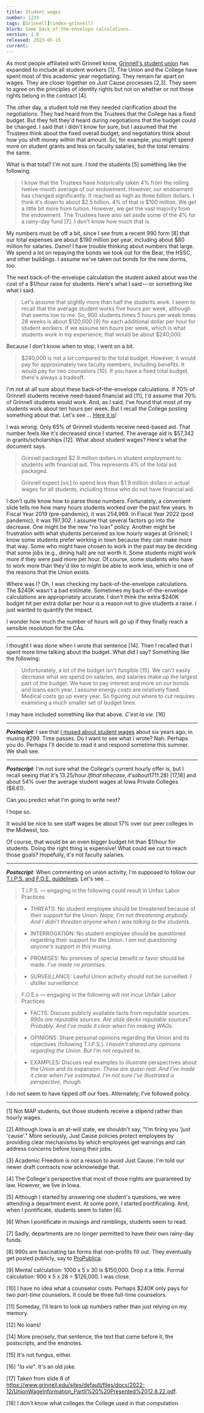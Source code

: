 ```yaml
---
title: Student wages
number: 1235
tags: [Grinnell](index-grinnell)
blurb: Some back-of-the-envelope calculations.
version: 1.0
released: 2023-05-15
current: 
---
```

As most people affiliated with Grinnell know, [Grinnell's student union](https://www.ugsdw.org) has expanded to include all student workers [1].  The Union and the College have spent most of this academic year negotiating.  They remain far apart on wages.  They are closer together on Just Cause processes [2,3].  They seem to agree on the principles of identity rights but not on whether or not those rights belong in the contract [4].

The other day, a student told me they needed clarification about the negotiations.  They had heard from the Trustees that the College has a fixed budget.  But they felt they'd heard during negotiations that the budget could be changed.  I said that I didn't know for sure, but I assumed that the Trustees think about the fixed overall budget, and negotiators think about how you shift money within that amount. So, for example, you might spend more on student grants and less on faculty salaries, but the total remains the same.

What is that total?  I'm not sure.  I told the students [5] something like the following.  

> I know that the Trustees have historically taken 4% from the rolling twelve-month average of our endowment.  However, our endowment has changed significantly.  It reached as high as three billion dollars.  I think it's down to about $2.5 billion.  4% of that is $100 million.  We get a little bit more from tuition.  However, we get the vast majority from the endowment.  The Trustees have also set aside some of the 4% for a rainy-day fund [7]. I don't know how much that is.  

My numbers must be off a bit, since I see from a recent 990 form [8] that our total expenses are about $190 million per year, including about $80 million for salaries.  Damn!  I have trouble thinking about numbers that large.  We spend a lot on repaying the bonds we took out for the Bear, the HSSC, and other buildings.  I assume we've taken out bonds for the new dorms, too.

The next back-of-the-envelope calculation the student asked about was the cost of a $1/hour raise for students.  Here's what I said---or something like what I said.

> Let's assume that slightly more than half the students work.  I seem to recall that the average student works five hours per week, although that seems low to me.  So, 900 students times 5 hours per week times 28 weeks is about $120,000 [9] for each additional dollar per hour for student workers.  If we assume ten hours per week, which is what students work in my experience, that would be about $240,000.

Because I don't know when to stop, I went on a bit.

> $240,000 is not a lot compared to the total budget.  However, it would pay for approximately two faculty members, including benefits.  It would pay for two counselors [10].  If you have a fixed total budget, there's always a tradeoff.

I'm not at all sure about these back-of-the-envelope calculations.  If 70% of Grinnell students receive need-based financial aid [11], I'd assume that 70% of Grinnell students would work.  And, as I said, I've found that most of my students work about ten hours per week.  But I recall the College posting something about that.  Let's see ... [Here it is](https://www.grinnell.edu/sites/default/files/docs/2022-12/UnionWageInformation_PartII%20%20Presented%2012.8.22.pdf)!

I was wrong.  Only 65% of Grinnell students receive need-based aid.  That number feels like it's decreased since I started.  The average aid is $57,342 in grants/scholarships [12].  What about student wages?  Here's what the document says.

> Grinnell packaged $2.9 million dollars in student employment to students with financial aid. This represents 4% of the total aid packaged.

> Grinnell expect [sic] to spend less than $1.9 million dollars in actual wages for all students, including those who do not have financial aid.

I don't quite know how to parse those numbers.  Fortunately, a convenient slide tells me how many hours students worked over the past few years.  In Fiscal Year 2019 (pre-pandemic), it was 254,969.  In Fiscal Year 2022 (post pandemic), it was 197,302.  I assume that several factors go into the decrease.  One might be the new "no loan" policy.  Another might be frustration with what students perceived as low hourly wages at Grinnell; I know some students prefer working in town because they can make more that way.  Some who might have chosen to work in the past may be deciding that some jobs (e.g., dining hall) are not worth it.  Some students might work more if they were paid more per hour.  Of course, some students who have to work more than they'd like to might be able to work less, which is one of the reasons that the Union exists.

Where was I?  Oh, I was checking my back-of-the-envelope calculations.  The $240K wasn't a bad estimate.  Sometimes my back-of-the-envelope calculations are appropriately accurate.  I don't think the extra $240K budget hit per extra dollar per hour is a reason not to give students a raise.  I just wanted to quantify the impact.

I wonder how much the number of hours will go up if they finally reach a sensible resolution for the CAs.

---

I thought I was done when I wrote that sentence [14].  Then I recalled that I spent more time talking about the budget.  What did I say?  Something like the following:

> Unfortunately, a lot of the budget isn't fungible [15].  We can't easily decrease what we spend on salaries, and salaries make up the largest part of the budget.  We have to pay interest and more on our bonds and loans each year.  I assume energy costs are relatively fixed.  Medical costs go up every year.  So figuring out where to cut requires examining a much smaller set of budget lines.

I may have included something like that above.  _C'est la vie._ [16]

---

**_Postscript_**: I see that [I mused about student wages](student-wages.md) about six years ago, in musing #299.  Time passes.  Do I want to see what I wrote?  Nah.  Perhaps you do.  Perhaps I'll decide to read it and respond sometime this summer.  We shall see.

---

**_Postscript_**: I'm not sure what the College's current hourly offer is, but I recall seeing that it's $13.25/hour.  If that's the case, it's about 17% over our peer colleges in the Midwest ($11.28) [17,18] and about 54% over the average student wages at Iowa Private Colleges ($8.61).

Can you predict what I'm going to write next?

I hope so.

It would be nice to see staff wages be about 17% over our peer colleges in the Midwest, too.  

Of course, that would be an even bigger budget hit than $1/hour for students.  Doing the right thing is expensive!  What could we cut to reach those goals?  Hopefully, it's not faculty salaries.

---

**_Postscript_**: When commenting on union activity, I'm supposed to follow our [T.I.P.S. and F.O.E. guidelines](https://www.grinnell.edu/about/leadership/offices-services/hr/student-employees/resources).  Let's see ...

> T.I.P.S. — engaging in the following could result in Unfair Labor Practices
 
> * THREATS: No student employee should be threatened because of their support for the Union.  _Nope, I'm not threatening anybody.  And I didn't threaten anyone when I was talking to the students._
 
> * INTERROGATION: No student employee should be questioned regarding their support for the Union.  _I am not questioning anyone's support in this musing._
 
> * PROMISES: No promises of special benefit or favor should be made.  _I've made no promises._
 
> * SURVEILLANCE: Lawful Union activity should not be surveilled.  _I dislike surveillance._
 
> F.O.E.s — engaging in the following will not incur Unfair Labor Practices
 
> * FACTS: Discuss publicly available facts from reputable sources.  _990s are reputable sources.  Are slide decks reputable sources?  Probably.  And I've made it clear when I'm making WAGs._
 
> * OPINIONS: Share personal opinions regarding the Union and its objectives (following T.I.P.S.).  _I haven't shared any opinions regarding the Union.  But I'm not required to._
 
> * EXAMPLES: Discuss real examples to illustrate perspectives about the Union and its expansion.  _These are quasi-real.  And I've made it clear when I've estimated.  I'm not sure I've illustrated a perspective, though._

I do not seem to have tipped off our foes.  Alternately, I've followed policy.

---

[1] Not MAP students, but those students receive a stipend rather than hourly wages.

[2] Although Iowa is an at-will state, we shouldn't say, "I'm firing you 'just 'cause'."  More seriously, Just Cause policies protect employees by providing clear mechanisms by which employees get warnings and can address concerns before losing their jobs. 

[3] Academic Freedom is not a reason to avoid Just Cause.  I'm told our newer draft contracts now acknowledge that.

[4] The College's perspective that most of those rights are guaranteed by law.  However, we live in Iowa.

[5] Although I started by answering one student's questions, we were attending a department event.  At some point, I started pontificating.  And, when I pontificate, students seem to listen [6].

[6] When I pontificate in musings and ramblings, students seem to read.

[7] Sadly, departments are no longer permitted to have their own rainy-day funds.

[8] 990s are fascinating tax forms that non-profits fill out.  They eventually get posted publicly, say to [ProPublica](https://projects.propublica.org/nonprofits/organizations/420680387).

[9] Mental calculation: 1000 x 5 x 30 is $150,000.  Drop it a little.  Formal calculation: 900 x 5 x 28 = $126,000.  I was close.

[10] I have no idea what a counselor costs.  Perhaps $240K only pays for two _part-time_ counselors. It could be three full-time counselors.

[11] Someday, I'll learn to look up numbers rather than just relying on my memory.

[12] No loans!

[14] More precisely, that sentence, the text that came before it, the postscripts, and the endnotes.

[15] It's not fungus, either.

[16] "_la vie_".  It's an old joke.

[17] Taken from slide 8 of <https://www.grinnell.edu/sites/default/files/docs/2022-12/UnionWageInformation_PartII%20%20Presented%2012.8.22.pdf>.

[18] I don't know what colleges the College used in that computation.
